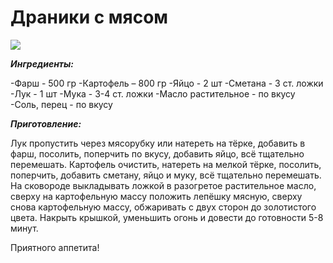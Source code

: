 # Драники с мясом
![](/images/Kulinar/Second/draniki_s_myasom.jpg)

_**Ингредиенты:**_

-Фарш - 500 гр
-Картофель – 800 гр
-Яйцо - 2 шт
-Сметана - 3 ст. ложки
-Лук - 1 шт
-Мука - 3-4 ст. ложки
-Масло растительное - по вкусу
-Соль, перец - по вкусу

_**Приготовление:**_

Лук пропустить через мясорубку или натереть на тёрке, добавить в фарш, посолить, поперчить по вкусу, добавить яйцо, всё тщательно перемешать. Картофель очистить, натереть на мелкой тёрке, посолить, поперчить, добавить сметану, яйцо и муку, всё тщательно перемешать. На сковороде выкладывать ложкой в разогретое растительное масло, сверху на картофельную массу положить лепёшку мясную, сверху снова картофельную массу, обжаривать с двух сторон до золотистого цвета. Накрыть крышкой, уменьшить огонь и довести до готовности 5-8 минут.

Приятного аппетита!
